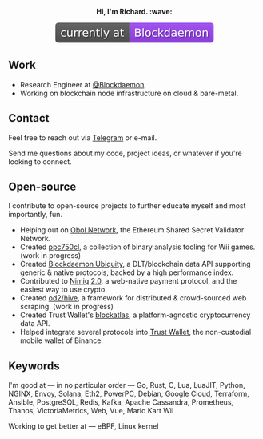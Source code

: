 <div align="center">
  <p>
    <strong>Hi, I'm Richard. :wave:</strong>
  </p>
  <a href="https://blockdaemon.com"><img src="./work_badge.svg" /></a>
</div>

## Work

- Research Engineer at [@Blockdaemon](https://github.com/Blockdaemon).
- Working on blockchain node infrastructure on cloud & bare-metal.

## Contact

Feel free to reach out via [Telegram](https://t.me/terorie) or e-mail.

Send me questions about my code, project ideas, or whatever if you're looking to connect.

## Open-source

I contribute to open-source projects to further educate myself and most importantly, fun.

- Helping out on [Obol Network](https://obol.tech), the Ethereum Shared Secret Validator Network.
- Created [ppc750cl](https://github.com/terorie/ppc750cl), a collection of binary analysis tooling for Wii games. (work in progress)
- Created [Blockdaemon Ubiquity](https://blockdaemon.com/platform/ubiquity/), a DLT/blockchain data API supporting generic & native protocols, backed by a high performance index.
- Contributed to [Nimiq](https://nimiq.com) [2.0](https://github.com/nimiq/core-rs-albatross), a web-native payment protocol, and the easiest way to use crypto.
- Created [od2/hive](https://github.com/od2/hive), a framework for distributed & crowd-sourced web scraping. (work in progress)
- Created Trust Wallet's [blockatlas](https://github.com/trustwallet/blockatlas), a platform-agnostic cryptocurrency data API.
- Helped integrate several protocols into [Trust Wallet](https://trustwallet.com), the non-custodial mobile wallet of Binance.

## Keywords

I'm good at — in no particular order — Go, Rust, C, Lua, LuaJIT, Python, NGINX, Envoy, Solana, Eth2, PowerPC, Debian, Google Cloud, Terraform, Ansible, PostgreSQL, Redis, Kafka, Apache Cassandra, Prometheus, Thanos, VictoriaMetrics, Web, Vue, Mario Kart Wii

Working to get better at — eBPF, Linux kernel
